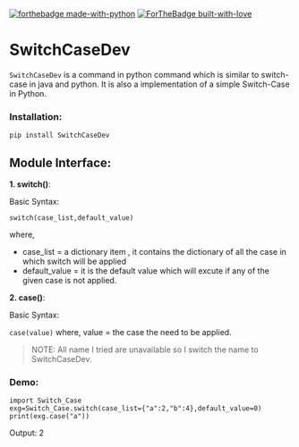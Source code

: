 [![forthebadge made-with-python](http://ForTheBadge.com/images/badges/made-with-python.svg)](http://ayanbag.github.io)
[![ForTheBadge built-with-love](http://ForTheBadge.com/images/badges/built-with-love.svg)](http://ayanbag.github.io)

# SwitchCaseDev


``SwitchCaseDev`` is a command in python command which is similar to switch-case in java and python.
It is also a implementation of a simple Switch-Case in Python.

### Installation:
```
pip install SwitchCaseDev
```

## Module Interface:

**1. switch()**:

Basic Syntax:

```
switch(case_list,default_value)
```

where,
- case_list = a dictionary item , it contains the dictionary of all the case in which switch will be applied
- default_value = it is the default value which will excute if any of the given case is not applied.


**2. case()**:

Basic Syntax:

``
case(value)
``
where, value = the case the need to be applied.

> NOTE: All name I tried are unavailable so I switch the name to SwitchCaseDev.

### Demo:

```
import Switch_Case
exg=Switch_Case.switch(case_list={"a":2,"b":4},default_value=0)
print(exg.case("a"))
```

Output:
2
